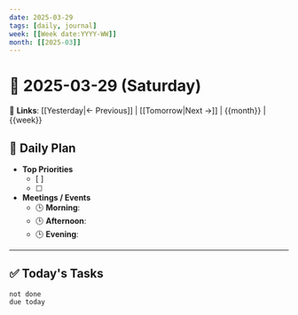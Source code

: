 ```yaml
---
date: 2025-03-29
tags: [daily, journal]
week: [[Week date:YYYY-WW]]
month: [[2025-03]]
---
```


# 📅 2025-03-29 (Saturday)

🔗 **Links**: [[Yesterday|← Previous]] | [[Tomorrow|Next →]] | {{month}} | {{week}}

## 🌟 **Daily Plan**
- **Top Priorities**
  - [ ] 
  - [ ] 
- **Meetings / Events**
  - 🕒 **Morning**:  
  - 🕒 **Afternoon**:  
  - 🕒 **Evening**:  

---

## ✅ **Today's Tasks**
```tasks
not done
due today
